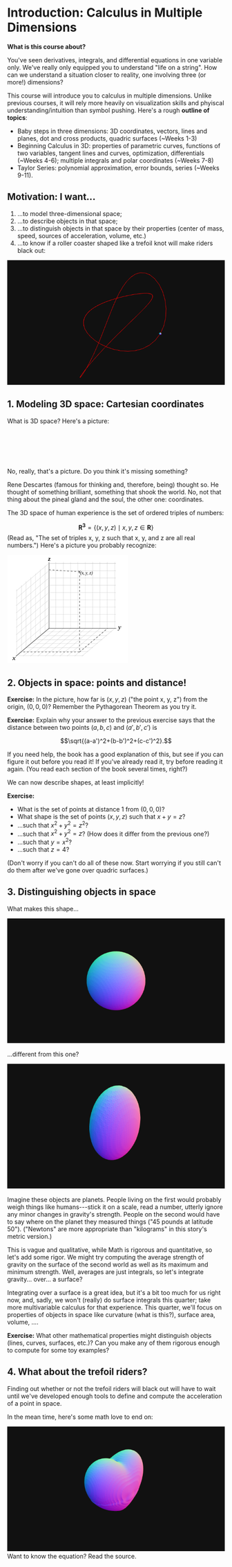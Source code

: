 # Introduction: Calculus in Multiple Dimensions

**What is this course about?**

You've seen derivatives, integrals, and differential equations in one
variable only. We've really only equipped you to understand "life on a
string". How can we understand a situation closer to reality, one involving
three (or more!) dimensions?

This course will introduce you to calculus in multiple dimensions. Unlike
previous courses, it will rely more heavily on visualization skills and
phyiscal understanding/intuition than symbol pushing. Here's a rough
**outline of topics**:

 * Baby steps in three dimensions: 3D coordinates, vectors, lines and
   planes, dot and cross products, quadric surfaces (~Weeks 1-3)
 * Beginning Calculus in 3D: properties of parametric curves, functions of
   two variables, tangent lines and curves, optimization, differentials
   (~Weeks 4-6); multiple integrals and polar coordinates (~Weeks 7-8)
 * Taylor Series: polynomial approximation, error bounds, series
   (~Weeks 9-11).

## Motivation: I want...

1. ...to model three-dimensional space;
2. ...to describe objects in that space;
3. ...to distinguish objects in that space by their properties
   (center of mass, speed, sources of acceleration, volume, etc.)
4. ...to know if a roller coaster shaped like a trefoil knot will make riders
   black out:
<div id="trefoil">
  <img src="media/lecture-1-trefoil.png"></img>
</div>
<script type="text/javascript">
//<![CDATA[
(function() {
    var scene = new MathScene("trefoil");
    var trefoilFunc = function(t) {
          var t2, t3;
          t2 = t + t;
          t3 = t2 + t;
          return 41 * Math.cos(t) - 18 * Math.sin(t) - 83 * Math.cos(t2)
          - 83 * Math.sin(t2) - 11 * Math.cos(t3) + 27 * Math.sin(t3);
        };
    var trefoilPoint = function(t) {
          var kScale, x, y, z;
          kScale = 0.01;
          x = trefoilFunc(t);
          y = trefoilFunc(6.283185 - t);
          z = trefoilFunc(t - 1.828453);
          return new THREE.Vector3(kScale * x, kScale * y, kScale * z);
        };
    var x = function (t) { return trefoilPoint(t).x; }
    var y = function (t) { return trefoilPoint(t).y; }
    var z = function (t) { return trefoilPoint(t).z; }
    var ppath = new ParametricPathModel(x, y, z, [-4, 4], 1.3);
    ppath.embedInScene(scene);
    scene.animate();
}());
//]]>
</script>

## 1. Modeling 3D space: Cartesian coordinates

What is 3D space? Here's a picture:
<br><br><br></br></br></br>

No, really, that's a picture. Do you think it's missing something?

Rene Descartes (famous for thinking and, therefore, being) thought so. He
thought of something brilliant, something that shook the world. No,
not that thing about the pineal gland and the soul, the other one:
coordinates.

The 3D space of human experience is the set of ordered triples of numbers:

$$\mathbf{R^3}=\{(x,y,z) \mid x,y,z\in\mathbf{R}\}$$
(Read as, "The set of triples x, y, z such that x, y, and z are all real
numbers.") Here's a picture you probably recognize:

![](media/cartesian.png)

## 2. Objects in space: points and distance!

**Exercise:** In the picture, how far is $(x, y, z)$ ("the point x, y, z")
from the origin, $(0, 0, 0)$? Remember the Pythagorean Theorem as you try
it.

**Exercise:** Explain why your answer to the previous exercise says that the
distance between two points $(a,b,c)$ and $(a',b',c')$ is

$$\sqrt{(a-a')^2+(b-b')^2+(c-c')^2}.$$

If you need help, the book has a good explanation of this, but see if you
can figure it out before you read it! If you've already read it, try
before reading it again. (You read each section of the book several times,
right?)

We can now describe shapes, at least implicitly!

**Exercise:**

- What is the set of points at distance 1 from $(0,0,0)$?
- What shape is the set of points $(x,y,z)$ such that $x+y=z$?
- ...such that $x^2+y^2=z^2$?
- ...such that $x^2+y^2=z$? (How does it differ from the previous
  one?)
- ...such that $y=x^2$?
- ...such that $z=4$?

(Don't worry if you can't do all of these now. Start worrying if you still
can't do them after we've gone over quadric surfaces.)

## 3. Distinguishing objects in space

What makes this shape...
<div id="sphere">
  <img src="media/lecture-1-sphere.png"></img>
</div>
<script type="text/javascript">
//<![CDATA[
(function() {
    var scene = new MathScene("sphere");
    var f = function (x, y, z) {
        return x*x + y*y + z*z - 1;
    }
    var mc = new MarchingCubesModel({func: f, xmin: -1.5, xmax: 1.5, ymin: -1.5, ymax: 1.5, zmin: -1.5, zmax: 1.5, resolution: 50});
    mc.embedInScene(scene);
    scene.render();
}());
//]]>
</script>

...different from this one?
<div id="ellipsoid">
  <img src="media/lecture-1-ellipsoid.png"></img>
</div>
<script type="text/javascript">
//<![CDATA[
(function() {
    var scene = new MathScene("ellipsoid");
    var f = function (x, y, z) {
        return x*x + 2*y*y + 0.5*z*z - 1;
    }
    var mc = new MarchingCubesModel({func: f, xmin: -2, xmax: 2,
    ymin: -2, ymax: 2, zmin: -2, zmax: 2, resolution: 50});
    mc.embedInScene(scene);
    scene.render();
}());
//]]>
</script>

Imagine these objects are planets. People living on the first would probably
weigh things like humans---stick it on a scale, read a number, utterly ignore
any minor changes in gravity's strength. People on the second would have to
say where on the planet they measured things ("45 pounds at latitude 50").
("Newtons" are more appropriate than "kilograms" in this story's metric
version.)

This is vague and qualitative, while Math is rigorous and quantitative, so
let's add some rigor. We might try computing the average strength of gravity
on the surface of the second world as well as its maximum and minimum
strength. Well, averages are just integrals, so let's integrate gravity...
over... a surface?

Integrating over a surface is a great idea, but it's a bit too much for us
right now, and, sadly, we won't (really) do surface integrals this quarter;
take more multivariable calculus for that experience. This quarter, we'll
focus on properties of objects in space like curvature (what is this?),
surface area, volume, ....

**Exercise:** What other mathematical properties might distinguish objects
(lines, curves, surfaces, etc.)? Can you make any of them rigorous enough
to compute for some toy examples?

## 4. What about the trefoil riders?

Finding out whether or not the trefoil riders will black out will have
to wait until we've developed enough tools to define and compute the
acceleration of a point in space.

In the mean time, here's some math love to end on:
<div id="heart">
  <img src="media/lecture-1-heart.png"></img>
</div>
<script type="text/javascript">
//<![CDATA[
(function() {
    var scene = new MathScene("heart");
    var f = function (x, y, z) {
        return Math.pow(x * x + (9/4) * y * y + z * z - 1, 3)
          - x * x * z * z * z - (9/80) * y * y * z * z * z;
    }
    var mc = new MarchingCubesModel({func: f, resolution: 150, smoothingLevel: 1});
    mc.embedInScene(scene);
    scene.render();
}());
//]]>
</script>
Want to know the equation? Read the source.
